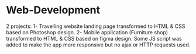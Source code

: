# Web-Development
2 projects:
    1- Travelling website landing page transformed to HTML & CSS based on Photoshop design.
    2- Mobile application (Furniture shop) transformed to HTML & CSS based on figma design. Some JS script was added to make the app more responsive but no ajax or HTTP requests used.
    
